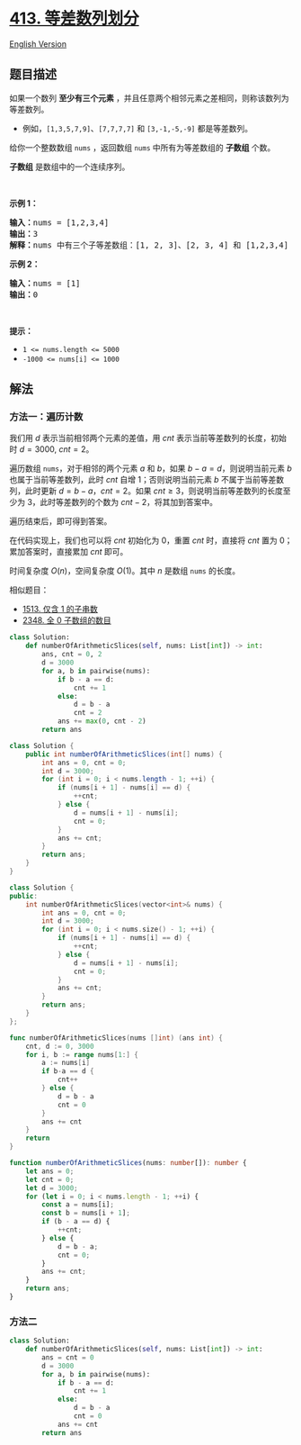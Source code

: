 # [413. 等差数列划分](https://leetcode.cn/problems/arithmetic-slices)

[English Version](/solution/0400-0499/0413.Arithmetic%20Slices/README_EN.md)

## 题目描述

<!-- 这里写题目描述 -->

<p>如果一个数列 <strong>至少有三个元素</strong> ，并且任意两个相邻元素之差相同，则称该数列为等差数列。</p>

<ul>
	<li>例如，<code>[1,3,5,7,9]</code>、<code>[7,7,7,7]</code> 和 <code>[3,-1,-5,-9]</code> 都是等差数列。</li>
</ul>

<div class="original__bRMd">
<div>
<p>给你一个整数数组 <code>nums</code> ，返回数组 <code>nums</code> 中所有为等差数组的 <strong>子数组</strong> 个数。</p>

<p><strong>子数组</strong> 是数组中的一个连续序列。</p>

<p> </p>

<p><strong>示例 1：</strong></p>

<pre>
<strong>输入：</strong>nums = [1,2,3,4]
<strong>输出：</strong>3
<strong>解释：</strong>nums 中有三个子等差数组：[1, 2, 3]、[2, 3, 4] 和 [1,2,3,4] 自身。
</pre>

<p><strong>示例 2：</strong></p>

<pre>
<strong>输入：</strong>nums = [1]
<strong>输出：</strong>0
</pre>

<p> </p>

<p><strong>提示：</strong></p>

<ul>
	<li><code>1 <= nums.length <= 5000</code></li>
	<li><code>-1000 <= nums[i] <= 1000</code></li>
</ul>
</div>
</div>

## 解法

### 方法一：遍历计数

我们用 $d$ 表示当前相邻两个元素的差值，用 $cnt$ 表示当前等差数列的长度，初始时 $d = 3000$, $cnt = 2$。

遍历数组 `nums`，对于相邻的两个元素 $a$ 和 $b$，如果 $b - a = d$，则说明当前元素 $b$ 也属于当前等差数列，此时 $cnt$ 自增 1；否则说明当前元素 $b$ 不属于当前等差数列，此时更新 $d = b - a$，$cnt = 2$。如果 $cnt \ge 3$，则说明当前等差数列的长度至少为 3，此时等差数列的个数为 $cnt - 2$，将其加到答案中。

遍历结束后，即可得到答案。

在代码实现上，我们也可以将 $cnt$ 初始化为 $0$，重置 $cnt$ 时，直接将 $cnt$ 置为 $0$；累加答案时，直接累加 $cnt$ 即可。

时间复杂度 $O(n)$，空间复杂度 $O(1)$。其中 $n$ 是数组 `nums` 的长度。

相似题目：

-   [1513. 仅含 1 的子串数](/solution/1500-1599/1513.Number%20of%20Substrings%20With%20Only%201s/README.md)
-   [2348. 全 0 子数组的数目](/solution/2300-2399/2348.Number%20of%20Zero-Filled%20Subarrays/README.md)

<!-- tabs:start -->

```python
class Solution:
    def numberOfArithmeticSlices(self, nums: List[int]) -> int:
        ans, cnt = 0, 2
        d = 3000
        for a, b in pairwise(nums):
            if b - a == d:
                cnt += 1
            else:
                d = b - a
                cnt = 2
            ans += max(0, cnt - 2)
        return ans
```

```java
class Solution {
    public int numberOfArithmeticSlices(int[] nums) {
        int ans = 0, cnt = 0;
        int d = 3000;
        for (int i = 0; i < nums.length - 1; ++i) {
            if (nums[i + 1] - nums[i] == d) {
                ++cnt;
            } else {
                d = nums[i + 1] - nums[i];
                cnt = 0;
            }
            ans += cnt;
        }
        return ans;
    }
}
```

```cpp
class Solution {
public:
    int numberOfArithmeticSlices(vector<int>& nums) {
        int ans = 0, cnt = 0;
        int d = 3000;
        for (int i = 0; i < nums.size() - 1; ++i) {
            if (nums[i + 1] - nums[i] == d) {
                ++cnt;
            } else {
                d = nums[i + 1] - nums[i];
                cnt = 0;
            }
            ans += cnt;
        }
        return ans;
    }
};
```

```go
func numberOfArithmeticSlices(nums []int) (ans int) {
	cnt, d := 0, 3000
	for i, b := range nums[1:] {
		a := nums[i]
		if b-a == d {
			cnt++
		} else {
			d = b - a
			cnt = 0
		}
		ans += cnt
	}
	return
}
```

```ts
function numberOfArithmeticSlices(nums: number[]): number {
    let ans = 0;
    let cnt = 0;
    let d = 3000;
    for (let i = 0; i < nums.length - 1; ++i) {
        const a = nums[i];
        const b = nums[i + 1];
        if (b - a == d) {
            ++cnt;
        } else {
            d = b - a;
            cnt = 0;
        }
        ans += cnt;
    }
    return ans;
}
```

<!-- tabs:end -->

### 方法二

<!-- tabs:start -->

```python
class Solution:
    def numberOfArithmeticSlices(self, nums: List[int]) -> int:
        ans = cnt = 0
        d = 3000
        for a, b in pairwise(nums):
            if b - a == d:
                cnt += 1
            else:
                d = b - a
                cnt = 0
            ans += cnt
        return ans
```

<!-- tabs:end -->

<!-- end -->
